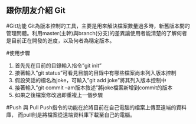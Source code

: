 ## 跟你朋友介紹 Git

#Git功能
Git為版本控制的工具，主要是用來解決檔案數量過多時，新舊版本間的管理問體。利用master(主幹)與branch(分支)的差異讓使用者能清楚的了解何者是目前正在開發的進度，以及何者為穩定版本。

#使用步驟
1. 首先先在目前的目錄輸入指令”git init”
2. 接著輸入”git status”可看見目前的目錄中有哪些檔案尚未列入版本控制
3. 假設笑話的檔名為joke，可輸入”git add joke”將其列入版本控制中
4. 接著輸入”git commit –am版本敘述”將joke檔案新增到commit的版本
5. 如果之後檔案修改過即重複上一個步驟

#Push 與 Pull
Push指令的功能在於將目前在自己電腦的檔案上傳至遠端的資料庫，
而pull則是將檔案從遠端資料庫下載至自己的電腦。
